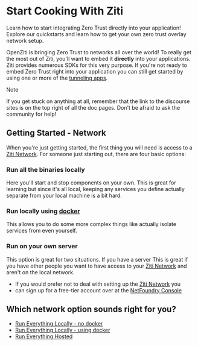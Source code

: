 # Start Cooking With Ziti

Learn how to start integrating Zero Trust directly into your application! Explore our quickstarts and learn how to
get your own zero trust overlay network setup.

OpenZiti is bringing Zero Trust to networks all over the world! To really get the most out of Ziti, you'll want to embed 
it **directly** into your applications. Ziti provides numerous SDKs for this very purpose. If you're not ready to embed 
Zero Trust right into your application you can still get started by using one or more of the
[tunneling apps](~/ziti/clients/which-client.md#tunnelers).

> [!NOTE]
> If you get stuck on anything at all, remember that the link to the discourse sites is on the top right of all the doc
> pages. Don't be afraid to ask the community for help!

## Getting Started - Network

When you're just getting started, the first thing you will need is access to a 
[Ziti Network](~/ziti/overview.md#overview-of-a-ziti-network). For someone just starting out, there are four basic options:

### Run all the binaries locally

Here you'll start and stop components on your own. This is great for learning but since it's all local, keeping any 
services you define actually separate from your local machine is a bit hard.

### Run locally using [docker](https://www.docker.com)

This allows you to do some more complex things like actually isolate services from even yourself.

### Run on your own server

This option is great for two situations. If you have a server This is great if you have other people you want to have 
access to your [Ziti Network](~/ziti/overview.md#overview-of-a-ziti-network) and aren't on the local network.
* If you would prefer not to deal with setting up the [Ziti Network](~/ziti/overview.md#overview-of-a-ziti-network) you 
* can sign up for a free-tier account over at the [NetFoundry Console](https://nfconsole.io/signup)

## Which network option sounds right for you?

* [Run Everything Locally - no docker](~/ziti/quickstarts/network/local-no-docker.md)
* [Run Everything Locally - using docker](~/ziti/quickstarts/network/local-with-docker.md)
* [Run Everything Hosted](~/ziti/quickstarts/network/hosted.md)
